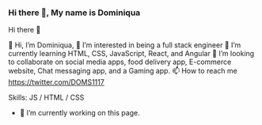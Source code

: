 ### Hi there 👋, My name is Dominiqua

Hi there 👋

👋 Hi, I’m Dominiqua,
👀 I’m interested in being a full stack engineer
🌱 I’m currently learning HTML, CSS, JavaScript, React, and Angular
💞️ I’m looking to collaborate on social media apps, food delivery app, E-commerce website, Chat messaging app, and a Gaming app.
📫 How to reach me https://twitter.com/DOMS1117

Skills: JS / HTML / CSS

- 🔭 I’m currently working on this page. 




